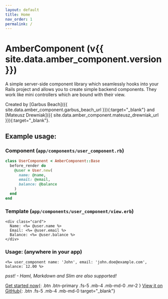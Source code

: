 ```yaml
---
layout: default
title: Home
nav_order: 1
permalink: /
---
```


# AmberComponent (v{{ site.data.amber_component.version }})

A simple server-side component library which seamlessly hooks into your Rails project and allows you to create simple backend components. They work like mini controllers which are bound with their view.

Created by [Garbus Beach]({{ site.data.amber_component.garbus_beach_url }}){:target="_blank"}
and
[Mateusz Drewniak]({{ site.data.amber_component.mateusz_drewniak_url }}){:target="_blank"}.

## Example usage:

### Component (`app/components/user_component.rb`)

```ruby
class UserComponent < AmberComponent::Base
  before_render do
    @user = User.new(
      name: @name,
      email: @email,
      balance: @balance
    )
  end
end
```

### Template (`app/components/user_component/view.erb`)

```erb
<div class="card">
  Name: <%= @user.name %>
  Email: <%= @user.email %>
  Balance: <%= @user.balance %>
</div>
```

### Usage: (anywhere in your app)

```erb
<%= user_component name: 'John', email: 'john.doe@example.com', balance: 12.00 %>
```
*psst! - Haml, Markdown and Slim are also supported!*

[Get started now](/installation/getting_started/){: .btn .btn-primary .fs-5 .mb-4 .mb-md-0 .mr-2 }
[View it on GitHub](https://github.com/amber-ruby/amber_component){: .btn .fs-5 .mb-4 .mb-md-0 target="_blank"}